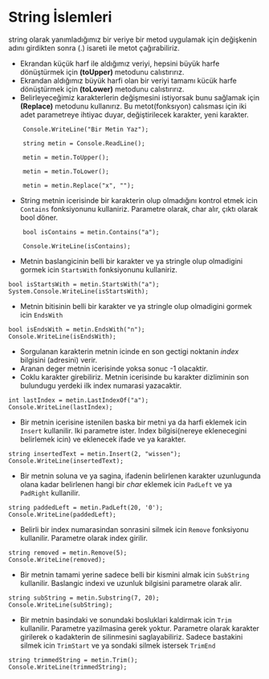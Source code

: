 # String İslemleri

string olarak yanımladığımız bir veriye bir metod uygulamak için değişkenin adını girdikten sonra (.) isareti ile metot çağırabiliriz.

* Ekrandan küçük harf ile aldığımız veriyi, hepsini büyük harfe dönüştürmek için **(toUpper)** metodunu calıstırırız.
* Ekrandan aldığımız büyük harfi olan bir veriyi tamamı kücük harfe dönüştürmek için **(toLower)** metodunu calıstırırız.
* Belirleyeceğimiz karakterlerin değişmesini istiyorsak bunu sağlamak için **(Replace)** metodunu kullanırız. Bu metot(fonksıyon) calısması için iki adet parametreye ihtiyac duyar, değiştirilecek karakter, yeni karakter.
```
    Console.WriteLine("Bir Metin Yaz");
    
    string metin = Console.ReadLine();
    
    metin = metin.ToUpper(); 
```

```
    metin = metin.ToLower();
```

```
    metin = metin.Replace("x", "");
```

* String metnin icerisinde bir karakterin olup olmadığını kontrol etmek icin `Contains` fonksiyonunu kullaniriz. Parametre olarak, char alır, çıktı olarak bool döner.
```
    bool isContains = metin.Contains("a");
    
    Console.WriteLine(isContains);
```
* Metnin baslangicinin belli bir karakter ve ya stringle olup olmadigini gormek icin `StartsWith` fonksiyonunu kullaniriz.
```
bool isStartsWith = metin.StartsWith("a");
System.Console.WriteLine(isStartsWith);
```
* Metnin bitisinin belli bir karakter ve ya stringle olup olmadigini gormek icin `EndsWith` 
```
bool isEndsWith = metin.EndsWith("n");
Console.WriteLine(isEndsWith);
```
* Sorgulanan karakterin metnin icinde en son gectigi noktanin *index* bilgisini (adresini) verir.
* Aranan deger metnin icerisinde yoksa sonuc -1 olacaktir.
* Coklu karakter girebiliriz. Metnin icerisinde bu karakter dizliminin son bulundugu yerdeki ilk index numarasi yazacaktir. 
```
int lastIndex = metin.LastIndexOf("a");
Console.WriteLine(lastIndex);
```
* Bir metnin icerisine istenilen baska bir metni ya da harfi eklemek icin `Insert` kullanilir. Iki parametre ister. Index bilgisi(nereye eklenecegini belirlemek icin) ve eklenecek ifade ve ya karakter.
```
string insertedText = metin.Insert(2, "wissen");
Console.WriteLine(insertedText);
```
* Bir metnin soluna ve ya sagina, ifadenin belirlenen karakter uzunlugunda olana kadar belirlenen hangi bir *char* eklemek icin `PadLeft` ve ya `PadRight` kullanilir. 
```
string paddedLeft = metin.PadLeft(20, '0');
Console.WriteLine(paddedLeft);
```
* Belirli bir index numarasindan sonrasini silmek icin `Remove` fonksiyonu kullanilir. Parametre olarak index girilir.
```
string removed = metin.Remove(5);
Console.WriteLine(removed);
```
* Bir metnin tamami yerine sadece belli bir kismini almak icin `SubString` kullanilir. Baslangic indexi ve uzunluk bilgisini parametre olarak alir.
```
string subString = metin.Substring(7, 20);
Console.WriteLine(subString);
```
* Bir metnin basindaki ve sonundaki bosluklari kaldirmak icin `Trim` kullanilir. Parametre yazilmasina gerek yoktur. Parametre olarak karakter girilerek o kadakterin de silinmesini saglayabiliriz. Sadece bastakini silmek icin `TrimStart` ve ya sondaki silmek istersek `TrimEnd`
```
string trimmedString = metin.Trim();
Console.WriteLine(trimmedString);
```